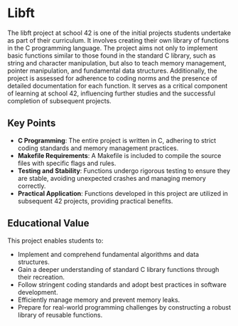 # Libft

The libft project at school 42 is one of the initial projects students undertake as part of their curriculum. It involves creating their own library of functions in the C programming language. The project aims not only to implement basic functions similar to those found in the standard C library, such as string and character manipulation, but also to teach memory management, pointer manipulation, and fundamental data structures. Additionally, the project is assessed for adherence to coding norms and the presence of detailed documentation for each function. It serves as a critical component of learning at school 42, influencing further studies and the successful completion of subsequent projects.

## Key Points

- **C Programming**: The entire project is written in C, adhering to strict coding standards and memory management practices.
- **Makefile Requirements**: A Makefile is included to compile the source files with specific flags and rules.
- **Testing and Stability**: Functions undergo rigorous testing to ensure they are stable, avoiding unexpected crashes and managing memory correctly.
- **Practical Application**: Functions developed in this project are utilized in subsequent 42 projects, providing practical benefits.

## Educational Value

This project enables students to:

- Implement and comprehend fundamental algorithms and data structures.
- Gain a deeper understanding of standard C library functions through their recreation.
- Follow stringent coding standards and adopt best practices in software development.
- Efficiently manage memory and prevent memory leaks.
- Prepare for real-world programming challenges by constructing a robust library of reusable functions.
